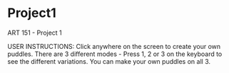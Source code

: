 # Project1
ART 151 - Project 1

USER INSTRUCTIONS: Click anywhere on the screen to create your own puddles. There are 3 different modes - Press 1, 2 or 3 on the keyboard to see the different variations. You can make your own puddles on all 3.
